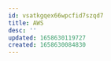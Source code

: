 ```yaml
---
id: vsatkgqex66wpcfid7szqd7
title: AWS
desc: ''
updated: 1658630119727
created: 1658630084830
---
```

